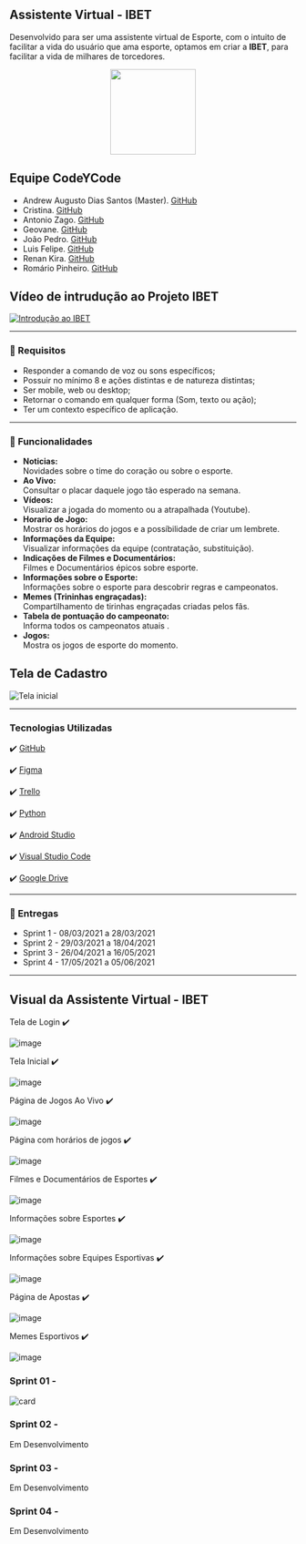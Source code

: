 ## Assistente Virtual - IBET
Desenvolvido para ser uma assistente virtual de Esporte, com o  intuito de facilitar a vida do usuário que ama esporte, optamos em criar a **IBET**, para facilitar a vida de milhares de torcedores.

<p align="center">
<img src="https://github.com/criskurim/CodeYCode/blob/main/logo.jpg" width="150px" >
</p>

## Equipe CodeYCode
* Andrew Augusto Dias Santos (Master). [GitHub](https://github.com/AndrewAugusto)
* Cristina. [GitHub](https://github.com/criskurim)
* Antonio Zago. [GitHub](https://github.com/Antonio-Zago)
* Geovane. [GitHub]()
* João Pedro. [GitHub]()
* Luis Felipe. [GitHub]()
* Renan Kira. [GitHub]()
* Romário Pinheiro. [GitHub](https://github.com/RomarioPinheiro)

## Vídeo de intrudução ao Projeto IBET
[![Introdução ao IBET ](http://img.youtube.com/vi/tCxHMiyCjjk/0.jpg)](http://www.youtube.com/watch?v=tCxHMiyCjjk "Vídeo de Intrudução ao Projeto")

---
### 🔔  Requisitos
 * Responder a comando de voz ou sons específicos;
 * Possuir no mínimo 8 e ações distintas e de natureza distintas;
 * Ser mobile, web ou desktop;
 * Retornar o comando em qualquer forma (Som, texto ou ação);
 * Ter um contexto específico de aplicação.

---

### 📱 Funcionalidades
- **Noticias:** <br>
Novidades sobre o time do coração ou sobre o esporte. <br>
- **Ao Vivo:** <br>
Consultar o placar daquele jogo tão esperado na semana. <br>
- **Vídeos:** <br>
Visualizar a jogada do momento ou a atrapalhada (Youtube). <br>
- **Horario de Jogo:** <br>
Mostrar os horários do jogos e a possíbilidade de criar um lembrete. <br>
- **Informações da Equipe:** <br>
Visualizar informações da equipe (contratação, substituição). <br>
- **Indicações de Filmes e Documentários:** <br>
Filmes e Documentários épicos sobre esporte. <br>
- **Informações sobre o Esporte:** <br>
Informações sobre o esporte para descobrir regras e campeonatos. <br>
- **Memes (Trininhas engraçadas):** <br>
Compartilhamento de tirinhas engraçadas criadas pelos fãs. <br>
- **Tabela de pontuação do campeonato:** <br>
Informa todos os campeonatos atuais . <br>
- **Jogos:** <br>
Mostra os jogos de esporte do momento. <br>

## Tela de Cadastro 
![Tela inicial](https://github.com/criskurim/CodeYCode/blob/main/Tela%20inicial.gif)

---

### Tecnologias Utilizadas

✔️ [GitHub](https://github.com)

✔️ [Figma](https://figma.com)

✔️ [Trello](https://trello.com/)

✔️ [Python](https://www.python.org)

✔️ [Android Studio](https://developer.android.com/studio)

✔️ [Visual Studio Code](https://code.visualstudio.com/)

✔️ [Google Drive](https://www.google.com/intl/pt-br/drive/about.html)

---

### 📅 Entregas
- Sprint 1 - 08/03/2021 a 28/03/2021
- Sprint 2 - 29/03/2021 a 18/04/2021
- Sprint 3 - 26/04/2021 a 16/05/2021
- Sprint 4 - 17/05/2021 a 05/06/2021  

---

## Visual da Assistente Virtual - IBET
Tela de Login ✔️

![image](https://user-images.githubusercontent.com/81394880/112732242-93b40380-8f17-11eb-8a3d-270343daa015.png)

Tela Inicial ✔️

![image](https://user-images.githubusercontent.com/81394880/112732291-cd850a00-8f17-11eb-9105-b309c1a01890.png)

Página de Jogos Ao Vivo ✔️

![image](https://user-images.githubusercontent.com/81394880/112732335-150b9600-8f18-11eb-9bb2-ed05399a6514.png)

Página com horários de jogos ✔️

![image](https://user-images.githubusercontent.com/81394880/112732386-6e73c500-8f18-11eb-9b6d-17227424429b.png)

Filmes e Documentários de Esportes ✔️

![image](https://user-images.githubusercontent.com/81394880/112732415-94996500-8f18-11eb-817f-54bba9126dad.png)

Informações sobre Esportes ✔️

![image](https://user-images.githubusercontent.com/81394880/112732429-abd85280-8f18-11eb-9edc-00382cd808d6.png)

Informações sobre Equipes Esportivas ✔️ 

![image](https://user-images.githubusercontent.com/81394880/112732446-c7dbf400-8f18-11eb-9b9e-1689411a34b2.png)
 
Página de Apostas ✔️ 

![image](https://user-images.githubusercontent.com/81394880/112732461-dcb88780-8f18-11eb-9266-644becb7a699.png)

Memes Esportivos ✔️

![image](https://user-images.githubusercontent.com/81394880/112732509-21dcb980-8f19-11eb-871b-7d08b549d9f8.png)











### Sprint 01 -
![card](https://github.com/criskurim/CodeYCode/blob/main/Cards/Card%201.png)

### Sprint 02 -
Em Desenvolvimento

### Sprint 03 -
Em Desenvolvimento

### Sprint 04 -
Em Desenvolvimento
